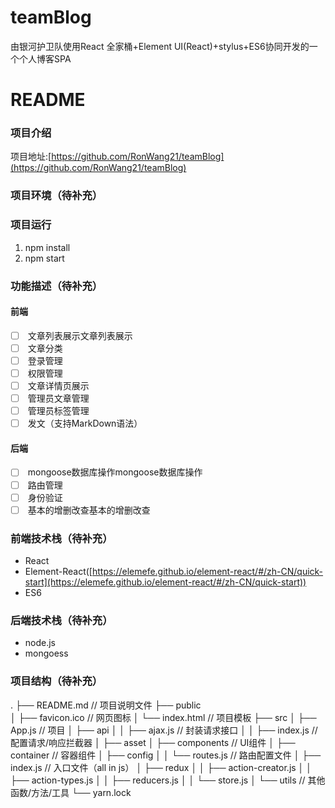 # teamBlog
由银河护卫队使用React 全家桶+Element UI(React)+stylus+ES6协同开发的一个个人博客SPA

# README

<a name="Y044h"></a>
### 项目介绍
项目地址:[https://github.com/RonWang21/teamBlog](https://github.com/RonWang21/teamBlog)

<a name="5zYcG"></a>
### 项目环境（待补充）

<a name="xbeIl"></a>
### 项目运行

1. npm install
1. npm start

<a name="aqmXb"></a>
### 功能描述（待补充）
<a name="6J4hn"></a>
#### 前端

- [ ]  文章列表展示文章列表展示
- [ ]  文章分类
- [ ]  登录管理
- [ ]  权限管理
- [ ]  文章详情页展示
- [ ]  管理员文章管理
- [ ]  管理员标签管理
- [ ]  发文（支持MarkDown语法）
<a name="Ln4Kl"></a>
#### 后端

- [ ]  mongoose数据库操作mongoose数据库操作
- [ ]  路由管理
- [ ]  身份验证
- [ ]  基本的增删改查基本的增删改查
<a name="E3D8I"></a>
### 前端技术栈（待补充）

- React
- Element-React([https://elemefe.github.io/element-react/#/zh-CN/quick-start](https://elemefe.github.io/element-react/#/zh-CN/quick-start))
- ES6

<a name="6uZm2"></a>
### 后端技术栈（待补充）

- node.js
- mongoess

<a name="uP7u2"></a>
### 项目结构（待补充）

.
├── README.md // 项目说明文件
├── public	
│   ├── favicon.ico // 网页图标
│   └── index.html	// 项目模板
├── src
│   ├── App.js // 项目
│   ├── api
│   │   ├── ajax.js // 封装请求接口
│   │   ├──	index.js // 配置请求/响应拦截器
│   ├── asset
│   ├── components // UI组件
│   ├── container // 容器组件
│   ├── config
│   │   └── routes.js // 路由配置文件
│   ├── index.js	// 入口文件（all in js）
│   ├── redux
│   │   ├── action-creator.js
│   │   ├── action-types.js
│   │   ├── reducers.js
│   │   └── store.js
│   └── utils // 其他函数/方法/工具
└── yarn.lock



